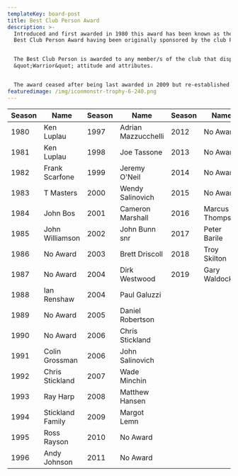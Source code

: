 ```yaml
---
templateKey: board-post
title: Best Club Person Award
description: >-
  Introduced and first awarded in 1980 this award has been known as the Patrons
  Best Club Person Award having been originally sponsored by the club Patrons.


  The Best Club Person is awarded to any member/s of the club that displays the
  &quot;Warrior&quot; attitude and attributes.


  The award ceased after being last awarded in 2009 but re-established in 2016.
featuredimage: /img/iconmonstr-trophy-6-240.png
---
```

| Season | Name             | Season | Name                | Season | Name            |
| ------ | ---------------- | ------ | ------------------- | ------ | --------------- |
| 1980   | Ken Luplau       | 1997   | Adrian Mazzucchelli | 2012   | No Award        |
| 1981   | Ken Luplau       | 1998   | Joe Tassone         | 2013   | No Award        |
| 1982   | Frank Scarfone   | 1999   | Jeremy O&#39;Neil   | 2014   | No Award        |
| 1983   | T Masters        | 2000   | Wendy Salinovich    | 2015   | No Award        |
| 1984   | John Bos         | 2001   | Cameron Marshall    | 2016   | Marcus Thompson |
| 1985   | John Williamson  | 2002   | John Bunn snr       | 2017   | Peter Barile    |
| 1986   | No Award         | 2003   | Brett Driscoll      | 2018   | Troy Skilton    |
| 1987   | No Award         | 2004   | Dirk Westwood       | 2019   | Gary Waldock    |
| 1988   | Ian Renshaw      | 2004   | Paul Galuzzi        |        |                 |
| 1989   | No Award         | 2005   | Daniel Robertson    |        |                 |
| 1990   | No Award         | 2006   | Chris Stickland     |        |                 |
| 1991   | Colin Grossman   | 2006   | John Salinovich     |        |                 |
| 1992   | Chris Stickland  | 2007   | Wade Minchin        |        |                 |
| 1993   | Ray Harp         | 2008   | Matthew Hansen      |        |                 |
| 1994   | Stickland Family | 2009   | Margot Lemn         |        |                 |
| 1995   | Ross Rayson      | 2010   | No Award            |        |                 |
| 1996   | Andy Johnson     | 2011   | No Award            |        |                 |
